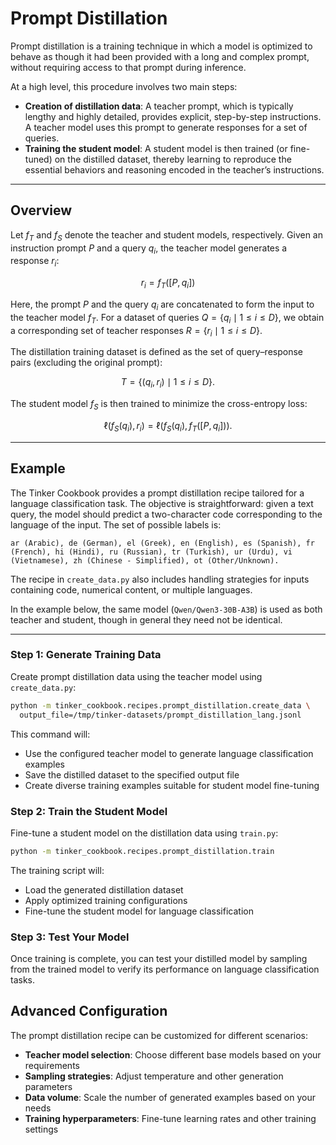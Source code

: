 # Prompt Distillation

Prompt distillation is a training technique in which a model is optimized to behave as though it had been provided with a long and complex prompt, without requiring access to that prompt during inference.

At a high level, this procedure involves two main steps:
- **Creation of distillation data**: A teacher prompt, which is typically lengthy and highly detailed, provides explicit, step-by-step instructions. A teacher model uses this prompt to generate responses for a set of queries.
- **Training the student model**: A student model is then trained (or fine-tuned) on the distilled dataset, thereby learning to reproduce the essential behaviors and reasoning encoded in the teacher’s instructions.

---

## Overview

Let $f_T$ and $f_S$ denote the teacher and student models, respectively. Given an instruction prompt $P$ and a query $q_i$, the teacher model generates a response $r_i$:

$$
r_i = f_T([P, q_i])
$$

Here, the prompt $P$ and the query $q_i$ are concatenated to form the input to the teacher model $f_T$. For a dataset of queries $Q = \{q_i \mid 1 \leq i \leq D\}$, we obtain a corresponding set of teacher responses $R = \{r_i \mid 1 \leq i \leq D\}$.

The distillation training dataset is defined as the set of query–response pairs (excluding the original prompt):

$$
T = \{(q_i, r_i) \mid 1 \leq i \leq D\}.
$$

The student model $f_S$ is then trained to minimize the cross-entropy loss:

$$
\ell(f_S(q_i), r_i) = \ell(f_S(q_i), f_T([P, q_i])).
$$

---

## Example

The Tinker Cookbook provides a prompt distillation recipe tailored for a language classification task. The objective is straightforward: given a text query, the model should predict a two-character code corresponding to the language of the input. The set of possible labels is:
```
ar (Arabic), de (German), el (Greek), en (English), es (Spanish), fr (French), hi (Hindi), ru (Russian), tr (Turkish), ur (Urdu), vi (Vietnamese), zh (Chinese - Simplified), ot (Other/Unknown).
```

The recipe in `create_data.py` also includes handling strategies for inputs containing code, numerical content, or multiple languages.

In the example below, the same model (`Qwen/Qwen3-30B-A3B`) is used as both teacher and student, though in general they need not be identical.

---

### Step 1: Generate Training Data

Create prompt distillation data using the teacher model using `create_data.py`:

```bash
python -m tinker_cookbook.recipes.prompt_distillation.create_data \
  output_file=/tmp/tinker-datasets/prompt_distillation_lang.jsonl
```

This command will:
- Use the configured teacher model to generate language classification examples
- Save the distilled dataset to the specified output file
- Create diverse training examples suitable for student model fine-tuning

### Step 2: Train the Student Model

Fine-tune a student model on the distillation data using `train.py`:

```bash
python -m tinker_cookbook.recipes.prompt_distillation.train
```

The training script will:
- Load the generated distillation dataset
- Apply optimized training configurations
- Fine-tune the student model for language classification

### Step 3: Test Your Model

Once training is complete, you can test your distilled model by sampling from the trained model to verify its performance on language classification tasks.

## Advanced Configuration

The prompt distillation recipe can be customized for different scenarios:

- **Teacher model selection**: Choose different base models based on your requirements
- **Sampling strategies**: Adjust temperature and other generation parameters
- **Data volume**: Scale the number of generated examples based on your needs
- **Training hyperparameters**: Fine-tune learning rates and other training settings
